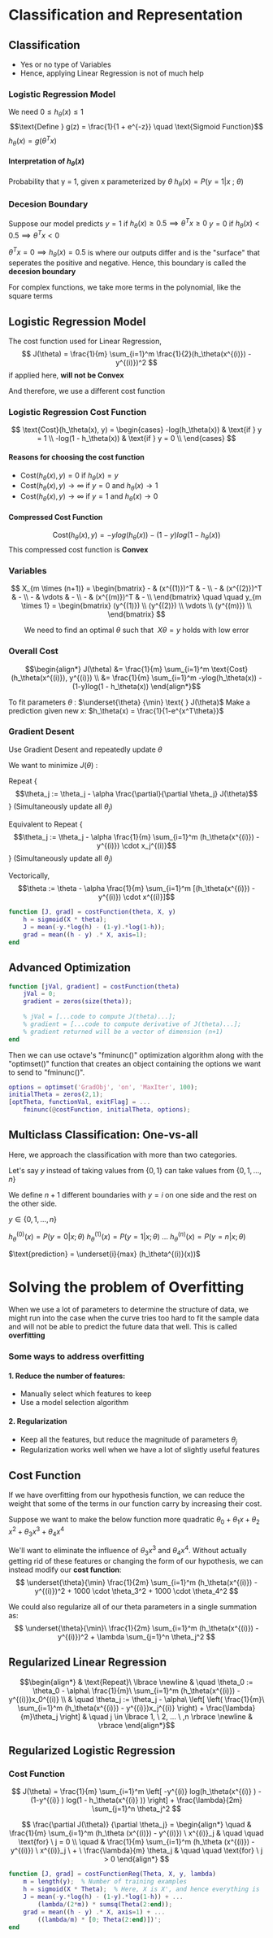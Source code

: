 
# Classification and Representation

## Classification
* Yes or no type of Variables
* Hence, applying Linear Regression is not of much help

### Logistic Regression Model
We need $0 \leq h_\theta(x) \leq 1$
$$\text{Define } g(z) = \frac{1}{1 + e^{-z}} \quad \text{Sigmoid Function}$$
$h_\theta(x) = g(\theta^Tx)$

#### Interpretation of $h_\theta(x)$
Probability that y = 1, given x parameterized by $\theta$
$h_\theta(x) = P(y=1 | x \ ; \ \theta)$

### Decesion Boundary
Suppose our model predicts
$y = 1$ if $h_\theta(x) \geq 0.5 \implies \theta^T x \geq 0$ 
$y = 0$ if $h_\theta(x) < 0.5 \implies \theta^T x < 0$

$\theta^T x = 0 \implies h_\theta(x) = 0.5$ is where our outputs differ
and is the "surface" that seperates the positive and negative. 
Hence, this boundary is called the **decesion boundary**

For complex functions, we take more terms in the polynomial, like the square terms


## Logistic Regression Model

The cost function used for Linear Regression,
$$
J(\theta) = \frac{1}{m} \sum_{i=1}^m \frac{1}{2}(h_\theta(x^{(i)}) - y^{(i)})^2
$$ if applied here, **will not be Convex**

And therefore, we use a different cost function

### Logistic Regression Cost Function
$$
\text{Cost}(h_\theta(x), y) = 
\begin{cases}
	-log(h_\theta(x)) & \text{if } y = 1 \\
	-log(1 - h_\theta(x)) & \text{if } y = 0 \\
\end{cases}
$$

#### Reasons for choosing the cost function
* $\text{Cost}(h_\theta(x), y) = 0 \text{ if } h_\theta(x) = y$
* $\text{Cost}(h_\theta(x), y) \to \infty \text{ if } y=0 \text{ and } h_\theta(x) \to 1$
* $\text{Cost}(h_\theta(x), y) \to \infty \text{ if } y=1 \text{ and } h_\theta(x) \to 0$

#### Compressed Cost Function
$$\text{Cost}(h_\theta(x), y) =
-ylog(h_\theta(x)) - (1-y)log(1 - h_\theta(x))$$
This compressed cost function is **Convex**

### Variables
$$
X_{m \times (n+1)} = 
\begin{bmatrix}
	- & (x^{(1)})^T & - \\
	- & (x^{(2)})^T & - \\
	- & \vdots & - \\
	- & (x^{(m)})^T & - \\
\end{bmatrix} 
\quad \quad
y_{m \times 1} = 
\begin{bmatrix}
	(y^{(1)}) \\
	(y^{(2)}) \\
	\vdots \\
	(y^{(m)}) \\
\end{bmatrix} 
$$

$$
\text{We need to find an optimal } \theta \text{ such that} \ \ 
X\theta = y \text{ holds with low error}
$$

### Overall Cost

$$\begin{align*}
	J(\theta)
	&= \frac{1}{m} \sum_{i=1}^m
		\text{Cost}(h_\theta(x^{(i)}), y^{(i)}) \\
	&= \frac{1}{m} \sum_{i=1}^m
		-ylog(h_\theta(x)) - (1-y)log(1 - h_\theta(x))
\end{align*}$$

To fit parameters $\theta$ : $\underset{\theta} {\min} \text{ } J(\theta)$
Make a prediction given new $x$: $h_\theta(x) = \frac{1}{1-e^{x^T\theta}}$


### Gradient Desent
Use Gradient Desent and repeatedly update $\theta$

We want to minimize $J(\theta)$ :

Repeat {
$$\theta_j := \theta_j - \alpha \frac{\partial}{\partial \theta_j} J(\theta)$$ 
} (Simultaneously update all $\theta_j$)

Equivalent to 
Repeat { $$\theta_j := \theta_j - \alpha 
\frac{1}{m} \sum_{i=1}^m (h_\theta(x^{(i)}) - y^{(i)}) \cdot x_j^{(i)}$$ } (Simultaneously update all $\theta_j$)

Vectorically,
$$\theta := \theta - \alpha \frac{1}{m} 
\sum_{i=1}^m [(h_\theta(x^{(i)}) - y^{(i)}) \cdot x^{(i)}]$$


```matlab
function [J, grad] = costFunction(theta, X, y)
	h = sigmoid(X * theta);
	J = mean(-y.*log(h) - (1-y).*log(1-h));
	grad = mean((h - y) .* X, axis=1);
end
```

## Advanced Optimization
```matlab
function [jVal, gradient] = costFunction(theta)
	jVal = 0;
	gradient = zeros(size(theta));
	
	% jVal = [...code to compute J(theta)...];
	% gradient = [...code to compute derivative of J(theta)...];
	% gradient returned will be a vector of dimension (n+1) 
end
```

Then we can use octave's "fminunc()" optimization algorithm along with the "optimset()" function that creates an object containing the options we want to send to "fminunc()".

```matlab
options = optimset('GradObj', 'on', 'MaxIter', 100);
initialTheta = zeros(2,1);
[optTheta, functionVal, exitFlag] = ...
	fminunc(@costFunction, initialTheta, options);
```

## Multiclass Classification: One-vs-all
Here, we approach the classification with more than two categories. 

Let's say $y$ instead of taking values from $\{0, 1\}$ can take values from $\{0, 1, \dots , n\}$

We define $n+1$ different boundaries with $y=i$ on one side and the rest on the other side. 

$y \in \{0, 1, \dots, n \}$

$h_\theta^{(0)}(x) = P(y=0|x; \theta)$
$h_\theta^{(1)}(x) = P(y=1|x; \theta)$
$\dots$
$h_\theta^{(n)}(x) = P(y=n|x; \theta)$

$\text{prediction} = \underset{i}{max} (h_\theta^{(i)}(x))$


# Solving the problem of Overfitting
When we use a lot of parameters to determine the structure of data, we might run into the case when the curve tries too hard to fit the sample data and will not be able to predict the future data that well. This is called **overfitting**

### Some ways to address overfitting

#### 1. Reduce the number of features:
-   Manually select which features to keep
-   Use a model selection algorithm
    

#### 2. Regularization
-   Keep all the features, but reduce the magnitude of parameters $\theta_j​$
-   Regularization works well when we have a lot of slightly useful features

## Cost Function

If we have overfitting from our hypothesis function, we can reduce the weight that some of the terms in our function carry by increasing their cost.

Suppose we want to make the below function more quadratic
$\theta_0​+\theta_1​x+\theta_2 ​x^2+\theta_3 ​x^3+\theta_4​ x^4$

We'll want to eliminate the influence of $\theta_3x^3$ and $\theta_4x^4$. Without actually getting rid of these features or changing the form of our hypothesis, we can instead modify our **cost function**:
$$
\underset{\theta}{\min} \frac{1}{2m} \sum_{i=1}^m
(h_\theta(x^{(i)}) - y^{(i)})^2 + 
1000 \cdot \theta_3^2 +
1000 \cdot \theta_4^2
$$
	
We could also regularize all of our theta parameters in a single summation as:
$$
\underset{\theta}{\min}\ \frac{1}{2m} \sum_{i=1}^m
(h_\theta(x^{(i)}) - y^{(i)})^2 + 
\lambda \sum_{j=1}^n \theta_j^2
$$

## Regularized Linear Regression
$$\begin{align*} 
	& \text{Repeat}\ \lbrace \newline 
	& \quad
		\theta_0 := \theta_0 -
		 \alpha\ \frac{1}{m}\ \sum_{i=1}^m (h_\theta(x^{(i)}) - y^{(i)})x_0^{(i)} \\ 
	& \quad
		\theta_j := \theta_j - \alpha\ 
		\left[ \left( \frac{1}{m}\ 
		\sum_{i=1}^m (h_\theta(x^{(i)}) - y^{(i)})x_j^{(i)} \right) + 
		\frac{\lambda}{m}\theta_j \right] 
	& \quad j \in \lbrace 1, \ 2, ... \ ,n \rbrace \newline 
	& \rbrace 
\end{align*}$$

## Regularized Logistic Regression

### Cost Function
$$
 J(\theta) = \frac{1}{m} \sum_{i=1}^m \left[
 -y^{(i)} log(h_\theta(x^{(i)} ) - 
 (1-y^{(i)} ) log(1 - h_\theta(x^{(i)} )) \right] +
 \frac{\lambda}{2m} \sum_{j=1}^n \theta_j^2
$$

$$
\frac{\partial J(\theta)} {\partial \theta_j} =
\begin{align*}
	\quad & \frac{1}{m} \sum_{i=1}^m 
	(h_\theta (x^{(i)}) - y^{(i)}) \ x^{(i)}_j
	& \quad \quad \text{for} \ j = 0 \\ 
	\quad &  \frac{1}{m} \sum_{i=1}^m 
	(h_\theta (x^{(i)}) - y^{(i)}) \ x^{(i)}_j  
	\ + \ \frac{\lambda}{m} \theta_j
	& \quad \quad \text{for} \ j > 0
\end{align*}
$$

```matlab
function [J, grad] = costFunctionReg(Theta, X, y, lambda)
	m = length(y);  % Number of training examples
	h = sigmoid(X * Theta);  % Here, X is X', and hence everything is
	J = mean(-y.*log(h) - (1-y).*log(1-h)) + ...
		(lambda/(2*m)) * sumsq(Theta(2:end));
	grad = mean((h - y) .* X, axis=1) + ...
		((lambda/m) * [0; Theta(2:end)])';
end
```

